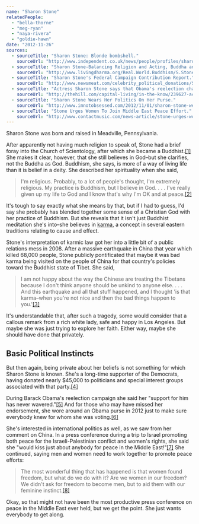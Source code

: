 ```yaml
---
name: "Sharon Stone"
relatedPeople:
  - "bella-thorne"
  - "meg-ryan"
  - "naya-rivera"
  - "goldie-hawn"
date: "2012-11-26"
sources:
  - sourceTitle: "Sharon Stone: Blonde bombshell."
    sourceUrl: "http://www.independent.co.uk/news/people/profiles/sharon-stone-blonde-bombshell-837479.html"
  - sourceTitle: "Sharon Stone-Balancing Religion and Acting, Buddha and God."
    sourceUrl: "http://www.livingdharma.org/Real.World.Buddhism/S.Stone-BuddhismPractice.html"
  - sourceTitle: "Sharon Stone's Federal Campaign Contribution Report."
    sourceUrl: "http://www.newsmeat.com/celebrity_political_donations/Sharon_Stone.php"
  - sourceTitle: "Actress Sharon Stone says that Obama's reelection chances are 'spectacular.'"
    sourceUrl: "http://thehill.com/capital-living/in-the-know/239627-actress-sharon-stone-says-that-obamas-reelection-chances-are-spectacular-"
  - sourceTitle: "Sharon Stone Wears Her Politics On Her Purse."
    sourceUrl: "http://www.imnotobsessed.com/2012/11/01/sharon-stone-wears-her-politics-on-her-purse/#.ULENV4fAdf1"
  - sourceTitle: "Stone Urges Women To Join Middle East Peace Effort."
    sourceUrl: "http://www.contactmusic.com/news-article/stone-urges-women-to-join-middle-east-peace-effort_09_03_2006"
---
```


Sharon Stone was born and raised in Meadville, Pennsylvania.

After apparently not having much religion to speak of, Stone had a brief foray into the Church of Scientology, after which she became a Buddhist.<a class="source-citation" href="#http://www.independent.co.uk/news/people/profiles/sharon-stone-blonde-bombshell-837479.html" title="Sharon Stone: Blonde bombshell.">[1]</a> She makes it clear, however, that she still believes in God–but she clarifies, not the Buddha as God. Buddhism, she says, is more of a way of living life than it is belief in a deity. She described her spirituality when she said,

>I'm religious. Probably, to a lot of people's thought, I'm extremely religious. My practice is Buddhism, but I believe in God. . . . I've really given up my life to God and I know that's why I'm OK and at peace.<a class="source-citation" href="#http://www.livingdharma.org/Real.World.Buddhism/S.Stone-BuddhismPractice.html" title="Sharon Stone-Balancing Religion and Acting, Buddha and God.">[2]</a>

It's tough to say exactly what she means by that, but if I had to guess, I'd say she probably has blended together some sense of a Christian God with her practice of Buddhism. But she reveals that it isn't just Buddhist meditation she's into–she believes in [karma](http://en.wikipedia.org/wiki/Karma_in_Buddhism), a concept in several eastern traditions relating to cause and effect.

Stone's interpretation of karmic law got her into a little bit of a public relations mess in 2008. After a massive earthquake in China that year which killed 68,000 people, Stone publicly pontificated that maybe it was bad karma being visited on the people of China for that country's policies toward the Buddhist state of Tibet. She said,

>I am not happy about the way the Chinese are treating the Tibetans because I don't think anyone should be unkind to anyone else. . . . And this earthquake and all that stuff happened, and I thought 'is that karma–when you're not nice and then the bad things happen to you.'<a class="source-citation" href="#http://www.independent.co.uk/news/people/profiles/sharon-stone-blonde-bombshell-837479.html" title="Sharon Stone: Blonde bombshell.">[3]</a>

It's understandable that, after such a tragedy, some would consider that a callous remark from a rich white lady, safe and happy in Los Angeles. But maybe she was just trying to explore her faith. Either way, maybe she should have done that privately.


## Basic Political Instincts

But then again, being private about her beliefs is not something for which Sharon Stone is known. She's a long-time supporter of the Democrats, having donated nearly $45,000 to politicians and special interest groups associated with that party.<a class="source-citation" href="#http://www.newsmeat.com/celebrity_political_donations/Sharon_Stone.php" title="Sharon Stone&apos;s Federal Campaign Contribution Report.">[4]</a>

During Barack Obama's reelection campaign she said her "support for him has never wavered."<a class="source-citation" href="#http://thehill.com/capital-living/in-the-know/239627-actress-sharon-stone-says-that-obamas-reelection-chances-are-spectacular-" title="Actress Sharon Stone says that Obama&apos;s reelection chances are &apos;spectacular.&apos;">[5]</a> And for those who may have missed her endorsement, she wore around an Obama purse in 2012 just to make sure everybody knew for whom she was voting.<a class="source-citation" href="#http://www.imnotobsessed.com/2012/11/01/sharon-stone-wears-her-politics-on-her-purse/#.ULENV4fAdf1" title="Sharon Stone Wears Her Politics On Her Purse.">[6]</a>

She's interested in international politics as well, as we saw from her comment on China. In a press conference during a trip to Israel promoting both peace for the Israeli-Palestinian conflict and women's rights, she said she "would kiss just about anybody for peace in the Middle East!"<a class="source-citation" href="#http://www.contactmusic.com/news-article/stone-urges-women-to-join-middle-east-peace-effort_09_03_2006" title="Stone Urges Women To Join Middle East Peace Effort.">[7]</a> She continued, saying men and women need to work together to promote peace efforts:

>The most wonderful thing that has happened is that women found freedom, but what do we do with it? Are we women in our freedom? We didn't ask for freedom to become men, but to aid them with our feminine instinct.<a class="source-citation" href="#http://www.contactmusic.com/news-article/stone-urges-women-to-join-middle-east-peace-effort_09_03_2006" title="Stone Urges Women To Join Middle East Peace Effort.">[8]</a>

Okay, so that might not have been the most productive press conference on peace in the Middle East ever held, but we get the point. She just wants everybody to get along.